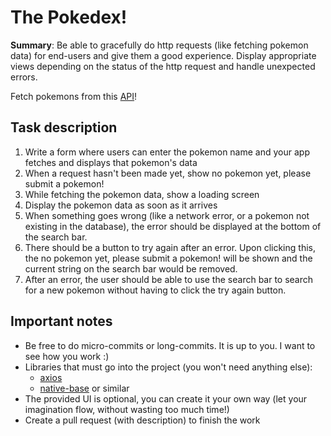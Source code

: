 # The Pokedex! 

**Summary**: Be able to gracefully do http requests (like fetching pokemon data) for end-users and give them a good experience. Display appropriate views depending on the status of the http request and handle unexpected errors.

Fetch pokemons from this [API](https://pokeapi.co/)!

## Task description

1. Write a form where users can enter the pokemon name and your app fetches and displays that pokemon's data
2. When a request hasn't been made yet, show no pokemon yet, please submit a pokemon!
3. While fetching the pokemon data, show a loading screen
4. Display the pokemon data as soon as it arrives
5. When something goes wrong (like a network error, or a pokemon not existing in the database), the error should be displayed at the bottom of the search bar.
6. There should be a button to try again after an error. Upon clicking this, the no pokemon yet, please submit a pokemon! will be shown and the current string on the search bar would be removed.
7. After an error, the user should be able to use the search bar to search for a new pokemon without having to click the try again button.

## Important notes

- Be free to do micro-commits or long-commits. It is up to you. I want to see how you work :)
- Libraries that must go into the project (you won't need anything else):
    - [axios](https://axios-http.com/)
    - [native-base](https://nativebase.io/) or similar
- The provided UI is optional, you can create it your own way (let your imagination flow, without wasting too much time!)
- Create a pull request (with description) to finish the work

